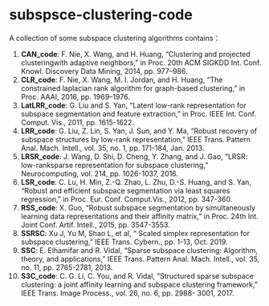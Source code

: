 # subspsce-clustering-code
A collection of some subspace clustering algorithms contains：

1. **CAN_code**: F. Nie, X. Wang, and H. Huang, “Clustering and projected clusteringwith adaptive neighbors,” in Proc. 20th ACM SIGKDD Int. Conf. Knowl. Discovery Data Mining, 2014, pp. 977–986.
2. **CLR_code**: F. Nie, X. Wang, M. I. Jordan, and H. Huang, “The constrained
   laplacian rank algorithm for graph-based clustering,” in Proc. AAAI,
   2016, pp. 1969–1976.
3. **LatLRR_code**: G. Liu and S. Yan, “Latent low-rank representation for subspace segmentation and feature extraction,” in Proc. IEEE Int. Conf.
   Comput. Vis., 2011, pp. 1615-1622.
4. **LRR_code**: G. Liu, Z. Lin, S. Yan, J. Sun, and Y. Ma, “Robust recovery of subspace structures by low-rank representation,” IEEE Trans. Pattern Anal. Mach. Intell., vol. 35, no. 1, pp. 171-184, Jan. 2013.
5. **LRSR_code**: J. Wang, D. Shi, D. Cheng, Y. Zhang, and J. Gao, “LRSR: low-ranksparse representation for subspace clustering,” Neurocomputing, vol.
   214, pp. 1026-1037, 2016.
6. **LSR_code**: C. Lu, H. Min, Z.-Q. Zhao, L. Zhu, D.-S. Huang, and S. Yan, “Robust
   and efficient subspace segmentation via least squares regression,” in
   Proc. Eur. Conf. Comput.Vis., 2012, pp. 347-360.
7. **RSS_code**: X. Guo, “Robust subspace segmentation by simultaneously
   learning data representations and their affinity matrix,” in Proc.
   24th Int. Joint Conf. Artif. Intell., 2015, pp. 3547-3553.
8. **SSRSC**: Xu J, Yu M, Shao L, et al, “ Scaled simplex representation for
   subspace clustering,” IEEE Trans. Cybern., pp. 1-13, Oct. 2019.
9. **SSC**: E. Elhamifar and R. Vidal, “Sparse subspace clustering: Algorithm,
   theory, and applications,” IEEE Trans. Pattern Anal. Mach. Intell.,
   vol. 35, no. 11, pp. 2765-2781, 2013.
10. **S3C_code**: C. G. Li, C. You, and R. Vidal, “Structured sparse subspace
    clustering: a joint affinity learning and subspace clustering
    framework,” IEEE Trans. Image Process., vol. 26, no. 6, pp. 2988-
    3001, 2017.


